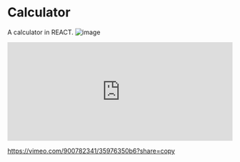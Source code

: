 # Calculator
A calculator in REACT.
![image](https://github.com/Zoyaaaaaaa/Calculator/assets/126981793/d22f6f25-1f9b-4000-af6c-cb8bde170f39)
<div style="padding:43.89% 0 0 0;position:relative;"><iframe src="https://player.vimeo.com/video/900782341?h=35976350b6&amp;badge=0&amp;autopause=0&amp;player_id=0&amp;app_id=58479" frameborder="0" allow="autoplay; fullscreen; picture-in-picture" style="position:absolute;top:0;left:0;width:100%;height:100%;" title="New Recording - 8/1/2024, 6:35:54 pm"></iframe></div><script src="https://player.vimeo.com/api/player.js"></script>

https://vimeo.com/900782341/35976350b6?share=copy
